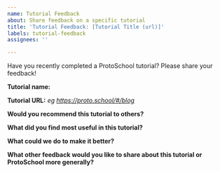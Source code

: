 ```yaml
---
name: Tutorial Feedback
about: Share feedback on a specific tutorial
title: 'Tutorial Feedback: [Tutorial Title (url)]'
labels: tutorial-feedback
assignees: ''

---
```


Have you recently completed a ProtoSchool tutorial? Please share your feedback!

**Tutorial name:**

**Tutorial URL:**
_eg https://proto.school/#/blog_

**Would you recommend this tutorial to others?**

**What did you find most useful in this tutorial?**

**What could we do to make it better?**

**What other feedback would you like to share about this tutorial or ProtoSchool more generally?**
